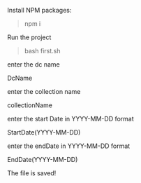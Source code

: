 Install NPM packages:

> npm i

Run the project

> bash first.sh

enter the dc name

DcName

enter the collection name

collectionName

enter the start Date in YYYY-MM-DD format

StartDate(YYYY-MM-DD)

enter the endDate in YYYY-MM-DD format

EndDate(YYYY-MM-DD)

The file is saved!
